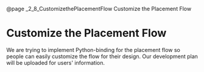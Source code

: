 @page _2_8_CustomizethePlacementFlow Customize the Placement Flow
# Customize the Placement Flow

We are trying to implement Python-binding for the placement flow so people can easily customize the flow for their design. 
Our development plan will be uploaded for users' information.